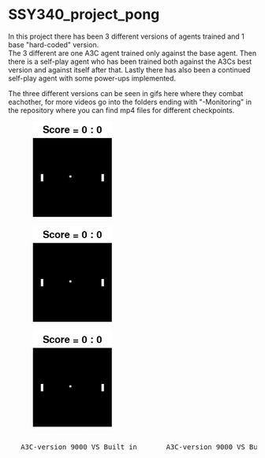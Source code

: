 # SSY340_project_pong
In this project there has been 3 different versions of agents trained and 1 base "hard-coded" version.  
The 3 different are one A3C agent trained only against the base agent. Then there is a self-play agent who has been trained both against the A3Cs best version and against itself after that. Lastly there has also been a continued self-play agent with some power-ups implemented.  
  
The three different versions can be seen in gifs here where they combat eachother, for more videos go into the folders ending with "-Monitoring" in the repository where you can find mp4 files for different checkpoints.
<p align="left">
  <img src=training_9000.gif hspace = "50">
  <img src=training_9000.gif hspace = "50">
  <img src=training_9000.gif hspace = "50">
  <pre>
   A3C-version 9000 VS Built in       A3C-version 9000 VS Built in        A3C-version 9000 VS Built in
  </pre>
</p>
